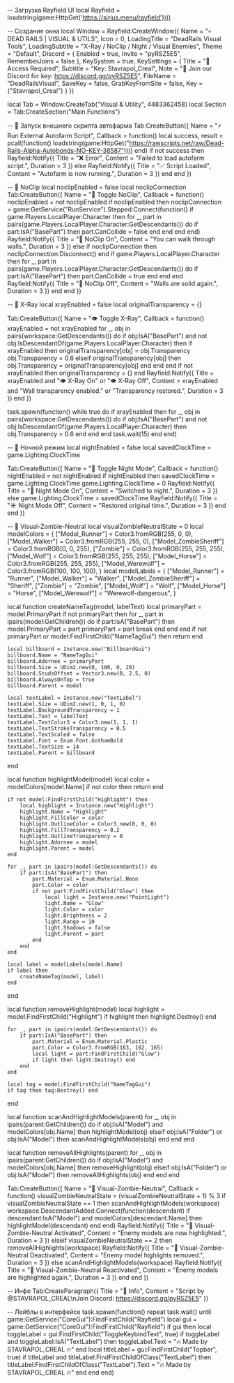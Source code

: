 -- Загрузка Rayfield UI
local Rayfield = loadstring(game:HttpGet('https://sirius.menu/rayfield'))()

-- Создание окна
local Window = Rayfield:CreateWindow({
    Name = "💀 DEAD RAILS | VISUAL & UTILS",
    Icon = 0,
    LoadingTitle = "DeadRails Visual Tools",
    LoadingSubtitle = "X-Ray / NoClip / Night / Visual Enemies",
    Theme = "Default",    Discord = {
        Enabled = true,
        Invite = "pyRSZ5E5",
        RememberJoins = false
    },
    KeySystem = true,
    KeySettings = {
        Title = "🔐 Access Required",
        Subtitle = "Key: Stavrapol_Creal",
        Note = "📌 Join our Discord for key: https://discord.gg/pyRSZ5E5",
        FileName = "DeadRailsVisual",
        SaveKey = false,
        GrabKeyFromSite = false,
        Key = {"Stavrapol_Creal"}
    }
})

local Tab = Window:CreateTab("Visual & Utility", 4483362458)
local Section = Tab:CreateSection("Main Functions")

-- 🔘 Запуск внешнего скрипта автофарма
Tab:CreateButton({
    Name = "⚡ Run External Autofarm Script",
    Callback = function()
        local success, result = pcall(function()
            loadstring(game:HttpGet("https://rawscripts.net/raw/Dead-Rails-Alpha-Autobonds-NO-KEY-38587"))()
        end)
        if not success then
            Rayfield:Notify({ Title = "❌ Error", Content = "Failed to load autofarm script.", Duration = 3 })
        else
            Rayfield:Notify({ Title = "✅ Script Loaded", Content = "Autofarm is now running.", Duration = 3 })
        end
    end
})

-- 🔘 NoClip
local noclipEnabled = false
local noclipConnection
Tab:CreateButton({
    Name = "🧱 Toggle NoClip",
    Callback = function()
        noclipEnabled = not noclipEnabled
        if noclipEnabled then
            noclipConnection = game:GetService("RunService").Stepped:Connect(function()
                if game.Players.LocalPlayer.Character then
                    for _, part in pairs(game.Players.LocalPlayer.Character:GetDescendants()) do
                        if part:IsA("BasePart") then
                            part.CanCollide = false
                        end
                    end
                end
            end)
            Rayfield:Notify({ Title = "🧱 NoClip On", Content = "You can walk through walls.", Duration = 3 })
        else
            if noclipConnection then noclipConnection:Disconnect() end
            if game.Players.LocalPlayer.Character then
                for _, part in pairs(game.Players.LocalPlayer.Character:GetDescendants()) do
                    if part:IsA("BasePart") then
                        part.CanCollide = true
                    end
                end
            end
            Rayfield:Notify({ Title = "🧱 NoClip Off", Content = "Walls are solid again.", Duration = 3 })
        end
    end
})

-- 🔘 X-Ray
local xrayEnabled = false
local originalTransparency = {}

Tab:CreateButton({
    Name = "👁️ Toggle X-Ray",
    Callback = function()
        xrayEnabled = not xrayEnabled
        for _, obj in pairs(workspace:GetDescendants()) do
            if obj:IsA("BasePart") and not obj:IsDescendantOf(game.Players.LocalPlayer.Character) then
                if xrayEnabled then
                    originalTransparency[obj] = obj.Transparency
                    obj.Transparency = 0.6
                elseif originalTransparency[obj] then
                    obj.Transparency = originalTransparency[obj]
                end
            end
        end
        if not xrayEnabled then originalTransparency = {} end
        Rayfield:Notify({
            Title = xrayEnabled and "👁️ X-Ray On" or "👁️ X-Ray Off",
            Content = xrayEnabled and "Wall transparency enabled." or "Transparency restored.",
            Duration = 3
        })
    end
})

task.spawn(function()
    while true do
        if xrayEnabled then
            for _, obj in pairs(workspace:GetDescendants()) do
                if obj:IsA("BasePart") and not obj:IsDescendantOf(game.Players.LocalPlayer.Character) then
                    obj.Transparency = 0.6
                end
            end
        end
        task.wait(15)
    end
end)

-- 🔘 Ночной режим
local nightEnabled = false
local savedClockTime = game.Lighting.ClockTime

Tab:CreateButton({
    Name = "🌙 Toggle Night Mode",
    Callback = function()
        nightEnabled = not nightEnabled
        if nightEnabled then
            savedClockTime = game.Lighting.ClockTime
            game.Lighting.ClockTime = 0
            Rayfield:Notify({ Title = "🌙 Night Mode On", Content = "Switched to night.", Duration = 3 })
        else
            game.Lighting.ClockTime = savedClockTime
            Rayfield:Notify({ Title = "☀️ Night Mode Off", Content = "Restored original time.", Duration = 3 })
        end
    end
})

-- 🔘 Visual-Zombie-Neutral
local visualZombieNeutralState = 0
local modelColors = {
    ["Model_Runner"] = Color3.fromRGB(255, 0, 0),
    ["Model_Walker"] = Color3.fromRGB(255, 255, 0),
    ["Model_ZombieSheriff"] = Color3.fromRGB(0, 0, 255),
    ["Zombie"] = Color3.fromRGB(255, 255, 255),
    ["Model_Wolf"] = Color3.fromRGB(255, 255, 255),
    ["Model_Horse"] = Color3.fromRGB(255, 255, 255),
    ["Model_Werewolf"] = Color3.fromRGB(100, 100, 100),
}
local modelLabels = {
    ["Model_Runner"] = "Runner",
    ["Model_Walker"] = "Walker",
    ["Model_ZombieSheriff"] = "Sheriff",
    ["Zombie"] = "Zombie",
    ["Model_Wolf"] = "Wolf",
    ["Model_Horse"] = "Horse",
    ["Model_Werewolf"] = "Werewolf-dangerous",
}

local function createNameTag(model, labelText)
    local primaryPart = model.PrimaryPart
    if not primaryPart then
        for _, part in ipairs(model:GetChildren()) do
            if part:IsA("BasePart") then
                model.PrimaryPart = part
                primaryPart = part
                break
            end
        end
    end
    if not primaryPart or model:FindFirstChild("NameTagGui") then return end

    local billboard = Instance.new("BillboardGui")
    billboard.Name = "NameTagGui"
    billboard.Adornee = primaryPart
    billboard.Size = UDim2.new(0, 100, 0, 20)
    billboard.StudsOffset = Vector3.new(0, 2.5, 0)
    billboard.AlwaysOnTop = true
    billboard.Parent = model

    local textLabel = Instance.new("TextLabel")
    textLabel.Size = UDim2.new(1, 0, 1, 0)
    textLabel.BackgroundTransparency = 1
    textLabel.Text = labelText
    textLabel.TextColor3 = Color3.new(1, 1, 1)
    textLabel.TextStrokeTransparency = 0.5
    textLabel.TextScaled = false
    textLabel.Font = Enum.Font.GothamBold
    textLabel.TextSize = 14
    textLabel.Parent = billboard
end

local function highlightModel(model)
    local color = modelColors[model.Name]
    if not color then return end

    if not model:FindFirstChild("Highlight") then
        local highlight = Instance.new("Highlight")
        highlight.Name = "Highlight"
        highlight.FillColor = color
        highlight.OutlineColor = Color3.new(0, 0, 0)
        highlight.FillTransparency = 0.2
        highlight.OutlineTransparency = 0
        highlight.Adornee = model
        highlight.Parent = model
    end

    for _, part in ipairs(model:GetDescendants()) do
        if part:IsA("BasePart") then
            part.Material = Enum.Material.Neon
            part.Color = color
            if not part:FindFirstChild("Glow") then
                local light = Instance.new("PointLight")
                light.Name = "Glow"
                light.Color = color
                light.Brightness = 2
                light.Range = 10
                light.Shadows = false
                light.Parent = part
            end
        end
    end

    local label = modelLabels[model.Name]
    if label then
        createNameTag(model, label)
    end
end

local function removeHighlight(model)
    local highlight = model:FindFirstChild("Highlight")
    if highlight then highlight:Destroy() end

    for _, part in ipairs(model:GetDescendants()) do
        if part:IsA("BasePart") then
            part.Material = Enum.Material.Plastic
            part.Color = Color3.fromRGB(163, 162, 165)
            local light = part:FindFirstChild("Glow")
            if light then light:Destroy() end
        end
    end

    local tag = model:FindFirstChild("NameTagGui")
    if tag then tag:Destroy() end
end

local function scanAndHighlightModels(parent)
    for _, obj in ipairs(parent:GetChildren()) do
        if obj:IsA("Model") and modelColors[obj.Name] then
            highlightModel(obj)
        elseif obj:IsA("Folder") or obj:IsA("Model") then
            scanAndHighlightModels(obj)
        end
    end
end

local function removeAllHighlights(parent)
    for _, obj in ipairs(parent:GetChildren()) do
        if obj:IsA("Model") and modelColors[obj.Name] then
            removeHighlight(obj)
        elseif obj:IsA("Folder") or obj:IsA("Model") then
            removeAllHighlights(obj)
        end
    end
end

Tab:CreateButton({
    Name = "🧟 Visual-Zombie-Neutral",
    Callback = function()
        visualZombieNeutralState = (visualZombieNeutralState + 1) % 3
        if visualZombieNeutralState == 1 then
            scanAndHighlightModels(workspace)
            workspace.DescendantAdded:Connect(function(descendant)
                if descendant:IsA("Model") and modelColors[descendant.Name] then
                    highlightModel(descendant)
                end
            end)
            Rayfield:Notify({
                Title = "🧟 Visual-Zombie-Neutral Activated",
                Content = "Enemy models are now highlighted.",
                Duration = 3
            })
        elseif visualZombieNeutralState == 2 then
            removeAllHighlights(workspace)
            Rayfield:Notify({
                Title = "🧟 Visual-Zombie-Neutral Deactivated",
                Content = "Enemy model highlights removed.",
                Duration = 3
            })
        else
            scanAndHighlightModels(workspace)
            Rayfield:Notify({
                Title = "🧟 Visual-Zombie-Neutral Reactivated",
                Content = "Enemy models are highlighted again.",
                Duration = 3
            })
        end
    end
})

-- Инфо
Tab:CreateParagraph({
    Title = "📌 Info",
    Content = "Script by @STAVRAPOL_CREAL\nJoin Discord: https://discord.gg/pyRSZ5E5"
})

-- Лейблы в интерфейсе
task.spawn(function()
    repeat task.wait() until game:GetService("CoreGui"):FindFirstChild("Rayfield")
    local gui = game:GetService("CoreGui"):FindFirstChild("Rayfield")
    if gui then
        local toggleLabel = gui:FindFirstChild("ToggleKeybindText", true)
        if toggleLabel and toggleLabel:IsA("TextLabel") then
            toggleLabel.Text = "🔥 Made by STAVRAPOL_CREAL 🔥"
        end
        local titleLabel = gui:FindFirstChild("Topbar", true)
        if titleLabel and titleLabel:FindFirstChildOfClass("TextLabel") then
            titleLabel:FindFirstChildOfClass("TextLabel").Text = "🔥 Made by STAVRAPOL_CREAL 🔥"
        end
    end
end)

